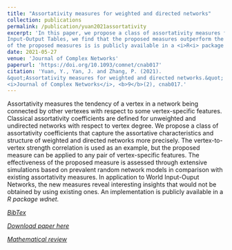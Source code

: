 ```yaml
---
title: "Assortativity measures for weighted and directed networks"
collection: publications
permalink: /publication/yuan2021assortativity
excerpt: 'In this paper, we propose a class of assortativity measures for weighted, directed networks. Through simulation studies and applications to World
Input-Output Tables, we find that the proposed measures outperform the classical counterparts without accounting for edge weights and directions. The implementation 
of the proposed measures is is publicly available in a <i>R<i> package <i>wdnet<i>.'
date: 2021-05-27
venue: 'Journal of Complex Networks'
paperurl: 'https://doi.org/10.1093/comnet/cnab017'
citation: 'Yuan, Y., Yan, J. and Zhang, P. (2021). 
&quot;Assortativity measures for weighted and directed networks.&quot; 
<i>Journal of Complex Networks</i>, <b>9</b>(2), cnab017.'
---
```

Assortativity measures the tendency of a vertex in a network being connected by other vertexes with respect to some vertex-specific features. 
Classical assortativity coefficients are defined for unweighted and undirected networks with respect to vertex degree. 
We propose a class of assortativity coefficients that capture the assortative characteristics and structure of weighted and directed networks more precisely. 
The vertex-to-vertex strength correlation is used as an example, but the proposed measure can be applied to any pair of vertex-specific features. 
The effectiveness of the proposed measure is assessed through extensive simulations based on prevalent random network models in comparison with existing 
assortativity measures. In application to World Input-Ouput Networks, the new measures reveal interesting insights that would not be obtained by using 
existing ones. An implementation is publicly available in a <i>R<i> package <i>wdnet<i>.

[BibTex](https://panpanzhang99299.github.io/pzhang/files/yuan2021assortativity.bib)

[Download paper here](https://doi.org/10.1093/comnet/cnab017)

[Mathematical review](https://mathscinet.ams.org/mathscinet-getitem?mr=4266155)